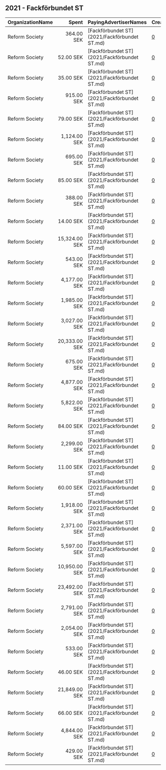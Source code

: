 ## 2021 - Fackförbundet ST 
|OrganizationName|Spent|PayingAdvertiserNames|CreativeUrls|Impressions|Genders|AgeBrackets|CountryCodes|BillingAddresses|CandidateBallotInformation|
|:---|---:|:---|:---|---:|:---|:---|:---|:---|:---|
|Reform Society|364.00 SEK|[Fackförbundet ST](2021/Fackförbundet ST.md)|[0](https://www.snap.com/political-ads/asset/d944efcb723757b00801707fe7d1cb7cf7dd5f14ca2110d590684e991ee57c48?mediaType=png)|10,854||20-40|sweden|"Kungsgatan 18,Stockholm,111 35,SE"||
|Reform Society|52.00 SEK|[Fackförbundet ST](2021/Fackförbundet ST.md)|[0](https://www.snap.com/political-ads/asset/4d277a3604324ba893990a15c162a4cce7b885c77fd54e766b01526dc1785b85?mediaType=png)|3,017||25-34|sweden|"Kungsgatan 18,Stockholm,111 35,SE"||
|Reform Society|35.00 SEK|[Fackförbundet ST](2021/Fackförbundet ST.md)|[0](https://www.snap.com/political-ads/asset/f5417b001b885d1a6b339585652e9205f6e700b68a89402c712f09e9bd53b23d?mediaType=mp4)|1,757||25-34|sweden|"Kungsgatan 18,Stockholm,111 35,SE"||
|Reform Society|915.00 SEK|[Fackförbundet ST](2021/Fackförbundet ST.md)|[0](https://www.snap.com/political-ads/asset/ace17fa5c31baab69703428613e8d61fa46d6d2e80639009df2936adaf018c2a?mediaType=png)|25,436||20-40|sweden|"Kungsgatan 18,Stockholm,111 35,SE"||
|Reform Society|79.00 SEK|[Fackförbundet ST](2021/Fackförbundet ST.md)|[0](https://www.snap.com/political-ads/asset/ad85876f3f3195e39d52d6a31669f7148984856c7d0d4851d9dba151e812821d?mediaType=png)|4,602||20-49|sweden|"Kungsgatan 18,Stockholm,111 35,SE"||
|Reform Society|1,124.00 SEK|[Fackförbundet ST](2021/Fackförbundet ST.md)|[0](https://www.snap.com/political-ads/asset/7b74e209709d62b10455065ee34e0ae892b1488e34a1ab70f832f2b06d552cd7?mediaType=png)|29,291||25-34|sweden|"Kungsgatan 18,Stockholm,111 35,SE"||
|Reform Society|695.00 SEK|[Fackförbundet ST](2021/Fackförbundet ST.md)|[0](https://www.snap.com/political-ads/asset/1554df2a032029fbcbdcb350434b8efb2507b8d337ec630ba0aec041eeddcbee?mediaType=png)|18,283||25-34|sweden|"Kungsgatan 18,Stockholm,111 35,SE"||
|Reform Society|85.00 SEK|[Fackförbundet ST](2021/Fackförbundet ST.md)|[0](https://www.snap.com/political-ads/asset/c117b3a687bcfdd60e130ea9070ee39a620bdc18d37400356e67b20c21f26a54?mediaType=png)|3,449||25-34|sweden|"Kungsgatan 18,Stockholm,111 35,SE"||
|Reform Society|388.00 SEK|[Fackförbundet ST](2021/Fackförbundet ST.md)|[0](https://www.snap.com/political-ads/asset/7bb184cd45c90d036435b482bdb16f8c9b2dbb59363fb2015f3aef4bd5755951?mediaType=png)|11,631||20-40|sweden|"Kungsgatan 18,Stockholm,111 35,SE"||
|Reform Society|14.00 SEK|[Fackförbundet ST](2021/Fackförbundet ST.md)|[0](https://www.snap.com/political-ads/asset/a3b7b6d036c53fcddc2d325c968352832d20e7778c6839d3fd752d1fbddd940a?mediaType=mp4)|747||25-34|sweden|"Kungsgatan 18,Stockholm,111 35,SE"||
|Reform Society|15,324.00 SEK|[Fackförbundet ST](2021/Fackförbundet ST.md)|[0](https://www.snap.com/political-ads/asset/f5417b001b885d1a6b339585652e9205f6e700b68a89402c712f09e9bd53b23d?mediaType=mp4)|256,350||25-34|sweden|"Kungsgatan 18,Stockholm,111 35,SE"||
|Reform Society|543.00 SEK|[Fackförbundet ST](2021/Fackförbundet ST.md)|[0](https://www.snap.com/political-ads/asset/9e97dbd6844bb6e89b78b1746f4bc833f2fd31da81958cd859dd1df43654c8f4?mediaType=png)|18,429||20-40|sweden|"Kungsgatan 18,Stockholm,111 35,SE"||
|Reform Society|4,177.00 SEK|[Fackförbundet ST](2021/Fackförbundet ST.md)|[0](https://www.snap.com/political-ads/asset/94658720cc74f9cac367e1a991cdc8e7452db293ea7172b604d8390f29140aae?mediaType=png)|106,423||20-49|sweden|"Kungsgatan 18,Stockholm,111 35,SE"||
|Reform Society|1,985.00 SEK|[Fackförbundet ST](2021/Fackförbundet ST.md)|[0](https://www.snap.com/political-ads/asset/ace17fa5c31baab69703428613e8d61fa46d6d2e80639009df2936adaf018c2a?mediaType=png)|42,759||25-34|sweden|"Kungsgatan 18,Stockholm,111 35,SE"||
|Reform Society|3,027.00 SEK|[Fackförbundet ST](2021/Fackförbundet ST.md)|[0](https://www.snap.com/political-ads/asset/4906d48c5a5dc90019f70648a2b94543735d9e3636d515fcf8a9521d57a4723b?mediaType=png)|94,269||20-40|sweden|"Kungsgatan 18,Stockholm,111 35,SE"||
|Reform Society|20,333.00 SEK|[Fackförbundet ST](2021/Fackförbundet ST.md)|[0](https://www.snap.com/political-ads/asset/600ff4e5280d5f5f8e26df3073898256d51cf4378949ad9ac9b4dcae269ba44f?mediaType=mp4)|390,443||25-34|sweden|"Kungsgatan 18,Stockholm,111 35,SE"||
|Reform Society|675.00 SEK|[Fackförbundet ST](2021/Fackförbundet ST.md)|[0](https://www.snap.com/political-ads/asset/1c23828b89728df0cbd15cc2544880e8a27718f42a22c94df2714ac5ef230644?mediaType=png)|19,172||20-40|sweden|"Kungsgatan 18,Stockholm,111 35,SE"||
|Reform Society|4,877.00 SEK|[Fackförbundet ST](2021/Fackförbundet ST.md)|[0](https://www.snap.com/political-ads/asset/b781c61035df1b864e68c95e02cb570649529d43bb131c637d8855c75b6732fe?mediaType=png)|184,118||25-34|sweden|"Kungsgatan 18,Stockholm,111 35,SE"||
|Reform Society|5,822.00 SEK|[Fackförbundet ST](2021/Fackförbundet ST.md)|[0](https://www.snap.com/political-ads/asset/ad85876f3f3195e39d52d6a31669f7148984856c7d0d4851d9dba151e812821d?mediaType=png)|175,316||20-49|sweden|"Kungsgatan 18,Stockholm,111 35,SE"||
|Reform Society|84.00 SEK|[Fackförbundet ST](2021/Fackförbundet ST.md)|[0](https://www.snap.com/political-ads/asset/0300ac69a669c179b548153d37003fc7da018aa35c168080a5a3f1133b3e1849?mediaType=png)|3,660||25-34|sweden|"Kungsgatan 18,Stockholm,111 35,SE"||
|Reform Society|2,299.00 SEK|[Fackförbundet ST](2021/Fackförbundet ST.md)|[0](https://www.snap.com/political-ads/asset/fbd2b44ba30dc65447cd596e2c204a41d80ab758e242e6aebc66f92e55ccf04e?mediaType=png)|81,810||20-40|sweden|"Kungsgatan 18,Stockholm,111 35,SE"||
|Reform Society|11.00 SEK|[Fackförbundet ST](2021/Fackförbundet ST.md)|[0](https://www.snap.com/political-ads/asset/600ff4e5280d5f5f8e26df3073898256d51cf4378949ad9ac9b4dcae269ba44f?mediaType=mp4)|568||25-34|sweden|"Kungsgatan 18,Stockholm,111 35,SE"||
|Reform Society|60.00 SEK|[Fackförbundet ST](2021/Fackförbundet ST.md)|[0](https://www.snap.com/political-ads/asset/9c94022809d177ba5543a3034fc33ae6b9fec232b1d09a860133fdcf2ab4b3b7?mediaType=png)|2,527||25-34|sweden|"Kungsgatan 18,Stockholm,111 35,SE"||
|Reform Society|1,918.00 SEK|[Fackförbundet ST](2021/Fackförbundet ST.md)|[0](https://www.snap.com/political-ads/asset/a944279f67edad9ae992ad79bb15763b50ef80f0bae9c5625fca0b40baa47c37?mediaType=png)|43,209||25-34|sweden|"Kungsgatan 18,Stockholm,111 35,SE"||
|Reform Society|2,371.00 SEK|[Fackförbundet ST](2021/Fackförbundet ST.md)|[0](https://www.snap.com/political-ads/asset/9e97dbd6844bb6e89b78b1746f4bc833f2fd31da81958cd859dd1df43654c8f4?mediaType=png)|57,853||25-34|sweden|"Kungsgatan 18,Stockholm,111 35,SE"||
|Reform Society|5,597.00 SEK|[Fackförbundet ST](2021/Fackförbundet ST.md)|[0](https://www.snap.com/political-ads/asset/4906d48c5a5dc90019f70648a2b94543735d9e3636d515fcf8a9521d57a4723b?mediaType=png)|102,171||25-34|sweden|"Kungsgatan 18,Stockholm,111 35,SE"||
|Reform Society|10,950.00 SEK|[Fackförbundet ST](2021/Fackförbundet ST.md)|[0](https://www.snap.com/political-ads/asset/1554df2a032029fbcbdcb350434b8efb2507b8d337ec630ba0aec041eeddcbee?mediaType=png)|190,229||25-34|sweden|"Kungsgatan 18,Stockholm,111 35,SE"||
|Reform Society|23,492.00 SEK|[Fackförbundet ST](2021/Fackförbundet ST.md)|[0](https://www.snap.com/political-ads/asset/b33bd510d63ad611fe1e588fe819b77d93ae56f44aa39c2a49692ed3a184aaaa?mediaType=mp4)|398,442||25-34|sweden|"Kungsgatan 18,Stockholm,111 35,SE"||
|Reform Society|2,791.00 SEK|[Fackförbundet ST](2021/Fackförbundet ST.md)|[0](https://www.snap.com/political-ads/asset/4906d48c5a5dc90019f70648a2b94543735d9e3636d515fcf8a9521d57a4723b?mediaType=png)|91,178||25-34|sweden|"Kungsgatan 18,Stockholm,111 35,SE"||
|Reform Society|2,054.00 SEK|[Fackförbundet ST](2021/Fackförbundet ST.md)|[0](https://www.snap.com/political-ads/asset/1c23828b89728df0cbd15cc2544880e8a27718f42a22c94df2714ac5ef230644?mediaType=png)|33,244||25-34|sweden|"Kungsgatan 18,Stockholm,111 35,SE"||
|Reform Society|533.00 SEK|[Fackförbundet ST](2021/Fackförbundet ST.md)|[0](https://www.snap.com/political-ads/asset/fbd2b44ba30dc65447cd596e2c204a41d80ab758e242e6aebc66f92e55ccf04e?mediaType=png)|17,874||25-34|sweden|"Kungsgatan 18,Stockholm,111 35,SE"||
|Reform Society|46.00 SEK|[Fackförbundet ST](2021/Fackförbundet ST.md)|[0](https://www.snap.com/political-ads/asset/94658720cc74f9cac367e1a991cdc8e7452db293ea7172b604d8390f29140aae?mediaType=png)|2,594||20-49|sweden|"Kungsgatan 18,Stockholm,111 35,SE"||
|Reform Society|21,849.00 SEK|[Fackförbundet ST](2021/Fackförbundet ST.md)|[0](https://www.snap.com/political-ads/asset/a3b7b6d036c53fcddc2d325c968352832d20e7778c6839d3fd752d1fbddd940a?mediaType=mp4)|389,137||25-34|sweden|"Kungsgatan 18,Stockholm,111 35,SE"||
|Reform Society|66.00 SEK|[Fackförbundet ST](2021/Fackförbundet ST.md)|[0](https://www.snap.com/political-ads/asset/b33bd510d63ad611fe1e588fe819b77d93ae56f44aa39c2a49692ed3a184aaaa?mediaType=mp4)|3,733||25-34|sweden|"Kungsgatan 18,Stockholm,111 35,SE"||
|Reform Society|4,844.00 SEK|[Fackförbundet ST](2021/Fackförbundet ST.md)|[0](https://www.snap.com/political-ads/asset/fbd2b44ba30dc65447cd596e2c204a41d80ab758e242e6aebc66f92e55ccf04e?mediaType=png)|152,332||25-34|sweden|"Kungsgatan 18,Stockholm,111 35,SE"||
|Reform Society|429.00 SEK|[Fackförbundet ST](2021/Fackförbundet ST.md)|[0](https://www.snap.com/political-ads/asset/a944279f67edad9ae992ad79bb15763b50ef80f0bae9c5625fca0b40baa47c37?mediaType=png)|13,845||20-40|sweden|"Kungsgatan 18,Stockholm,111 35,SE"||
